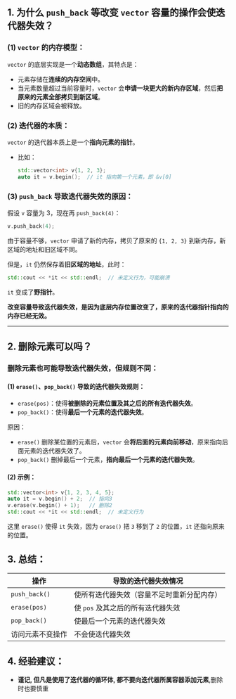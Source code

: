## 1. 为什么 `push_back` 等改变 `vector` 容量的操作会使迭代器失效？

### (1) `vector` 的内存模型：

`vector` 的底层实现是一个**动态数组**，其特点是：

-   元素存储在**连续的内存空间**中。
-   当元素数量超过当前容量时，`vector` 会**申请一块更大的新内存区域**，然后**把原来的元素全部拷贝到新区域**。
-   旧的内存区域会被释放。

### (2) 迭代器的本质：

`vector` 的迭代器本质上是一个**指向元素的指针**。

-   比如：

    ```cpp
    std::vector<int> v{1, 2, 3};
    auto it = v.begin();  // it 指向第一个元素，即 &v[0]
    ```

### (3) `push_back` 导致迭代器失效的原因：

假设 `v` 容量为 3，现在再 `push_back(4)`：

```cpp
v.push_back(4);
```

由于容量不够，`vector` 申请了新的内存，拷贝了原来的 `{1, 2, 3}` 到新内存，新区域的地址和旧区域不同。

但是，`it` 仍然保存着**旧区域的地址**，此时：

```cpp
std::cout << *it << std::endl;  // 未定义行为，可能崩溃
```

`it` 变成了**野指针**。

**改变容量导致迭代器失效，是因为底层内存位置改变了，原来的迭代器指针指向的内存已经无效。**

------

## 2. 删除元素可以吗？

### 删除元素也可能导致迭代器失效，但规则不同：

#### (1) `erase()`、`pop_back()` 导致的迭代器失效规则：

-   `erase(pos)`：使得**被删除的元素位置及其之后的所有迭代器失效**。
-   `pop_back()`：使得**最后一个元素的迭代器失效**。

原因：

-   `erase()` 删除某位置的元素后，`vector` 会**将后面的元素向前移动**，原来指向后面元素的迭代器失效了。
-   `pop_back()` 删掉最后一个元素，**指向最后一个元素的迭代器失效**。

#### (2) 示例：

```cpp
std::vector<int> v{1, 2, 3, 4, 5};
auto it = v.begin() + 2;  // 指向3
v.erase(v.begin() + 1);   // 删除2
std::cout << *it << std::endl;  // 未定义行为
```

这里 `erase()` 使得 `it` 失效，因为 `erase()` 把 `3` 移到了 `2` 的位置，`it` 还指向原来的位置。

## 3. 总结：

| 操作             | 导致的迭代器失效情况                       |
| ---------------- | ------------------------------------------ |
| `push_back()`    | 使所有迭代器失效（容量不足时重新分配内存） |
| `erase(pos)`     | 使 `pos` 及其之后的所有迭代器失效          |
| `pop_back()`     | 使最后一个元素的迭代器失效                 |
| 访问元素不变操作 | 不会使迭代器失效                           |

## 4. 经验建议：

-   **谨记, 但凡是使用了迭代器的循环体, 都不要向迭代器所属容器添加元素**,删除时也要慎重